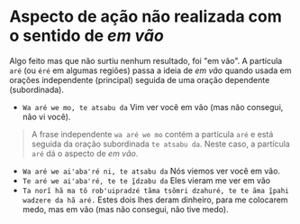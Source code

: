 # Aspecto de ação não realizada com o sentido de _em vão_

Algo feito mas que não surtiu nenhum resultado, foi "em vão". A partícula `aré` (ou `éré` em algumas regiões) passa a ideia de _em vão_ quando usada em orações independente (principal) seguida de uma oração dependente (subordinada).

- `Wa aré we mo, te atsabu da` Vim ver você em vão (mas não consegui, não vi você).

> A frase independente `wa aré we mo` contém a partícula `aré` e está seguida da oração subordinada `te atsabu da`. Neste caso, a partícula `aré` dá o aspecto de _em vão_.

- `Wa aré we aiꞌabaꞌré ni, te atsabu da` Nós viemos ver você em vão.
- `Te aré we aiꞌabaꞌré, te te ĩ̱dzabu da` Eles vieram me ver em vão
- `Ta norĩ hã ma tô rob'uipradzé tãma tsõmri dzahuré, te te ãma ĩ̱pahi wadzere da hã aré.` Estes dois lhes deram dinheiro, para me colocarem medo, mas em vão (mas não consegui, não tive medo).
